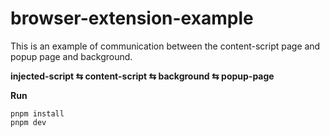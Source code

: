 # browser-extension-example

This is an example of communication between the content-script page and popup page and background.

**injected-script ⇆ content-script ⇆ background ⇆ popup-page**



**Run**

```shell
pnpm install
pnpm dev
```

